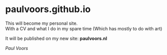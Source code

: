 # paulvoors.github.io

This will become my personal site.  
With a CV and what I do in my spare time (Which has mostly to do with art)

It will be published on my new site: **paulvoors.nl**

*Paul Voors*
